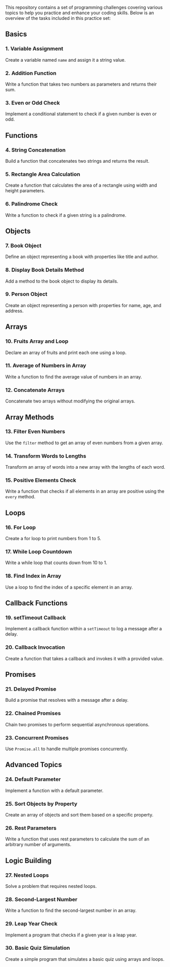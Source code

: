 This repository contains a set of programming challenges covering various topics to help you practice and enhance your coding skills. Below is an overview of the tasks included in this practice set:

## Basics

### 1. Variable Assignment

Create a variable named `name` and assign it a string value.

### 2. Addition Function

Write a function that takes two numbers as parameters and returns their sum.

### 3. Even or Odd Check

Implement a conditional statement to check if a given number is even or odd.

## Functions

### 4. String Concatenation

Build a function that concatenates two strings and returns the result.

### 5. Rectangle Area Calculation

Create a function that calculates the area of a rectangle using width and height parameters.

### 6. Palindrome Check

Write a function to check if a given string is a palindrome.

## Objects

### 7. Book Object

Define an object representing a book with properties like title and author.

### 8. Display Book Details Method

Add a method to the book object to display its details.

### 9. Person Object

Create an object representing a person with properties for name, age, and address.

## Arrays

### 10. Fruits Array and Loop

Declare an array of fruits and print each one using a loop.

### 11. Average of Numbers in Array

Write a function to find the average value of numbers in an array.

### 12. Concatenate Arrays

Concatenate two arrays without modifying the original arrays.

## Array Methods

### 13. Filter Even Numbers

Use the `filter` method to get an array of even numbers from a given array.

### 14. Transform Words to Lengths

Transform an array of words into a new array with the lengths of each word.

### 15. Positive Elements Check

Write a function that checks if all elements in an array are positive using the `every` method.

## Loops

### 16. For Loop

Create a for loop to print numbers from 1 to 5.

### 17. While Loop Countdown

Write a while loop that counts down from 10 to 1.

### 18. Find Index in Array

Use a loop to find the index of a specific element in an array.

## Callback Functions

### 19. setTimeout Callback

Implement a callback function within a `setTimeout` to log a message after a delay.

### 20. Callback Invocation

Create a function that takes a callback and invokes it with a provided value.

## Promises

### 21. Delayed Promise

Build a promise that resolves with a message after a delay.

### 22. Chained Promises

Chain two promises to perform sequential asynchronous operations.

### 23. Concurrent Promises

Use `Promise.all` to handle multiple promises concurrently.

## Advanced Topics

### 24. Default Parameter

Implement a function with a default parameter.

### 25. Sort Objects by Property

Create an array of objects and sort them based on a specific property.

### 26. Rest Parameters

Write a function that uses rest parameters to calculate the sum of an arbitrary number of arguments.

## Logic Building

### 27. Nested Loops

Solve a problem that requires nested loops.

### 28. Second-Largest Number

Write a function to find the second-largest number in an array.

### 29. Leap Year Check

Implement a program that checks if a given year is a leap year.

### 30. Basic Quiz Simulation

Create a simple program that simulates a basic quiz using arrays and loops.
